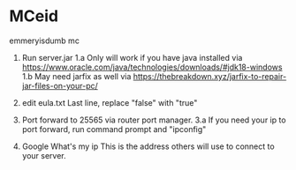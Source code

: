 # MCeid

emmeryisdumb mc

1. Run server.jar
   1.a Only will work if you have java installed via https://www.oracle.com/java/technologies/downloads/#jdk18-windows
   1.b May need jarfix as well via https://thebreakdown.xyz/jarfix-to-repair-jar-files-on-your-pc/

2. edit eula.txt
   Last line, replace "false" with "true"

3. Port forward to 25565 via router port manager.
   3.a If you need your ip to port forward, run command prompt and "ipconfig"

4. Google What's my ip
   This is the address others will use to connect to your server.
